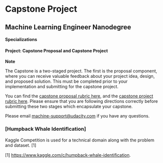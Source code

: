 # Capstone Project
## Machine Learning Engineer Nanodegree

#### Specializations
#### Project: Capstone Proposal and Capstone Project

**Note**

The Capstone is a two-staged project. The first is the proposal component, where you can receive valuable feedback about your project idea, design, and proposed solution. This must be completed prior to your implementation and submitting for the capstone project. 

You can find the [capstone proposal rubric here](https://review.udacity.com/#!/rubrics/410/view), and the [capstone project rubric here](https://review.udacity.com/#!/rubrics/108/view). Please ensure that you are following directions correctly before submitting these two stages which encapsulate your capstone.

Please email [machine-support@udacity.com](mailto:machine-support@udacity.com) if you have any questions.


### [Humpback Whale Identiﬁcation]
Kaggle Competition is used for a technical domain along with the problem and dataset. [1]

[1] https://www.kaggle.com/c/humpback-whale-identiﬁcation.
